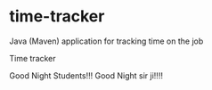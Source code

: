 # time-tracker
Java (Maven) application for tracking time on the job

Time tracker

Good Night Students!!!
Good Night sir ji!!!!
